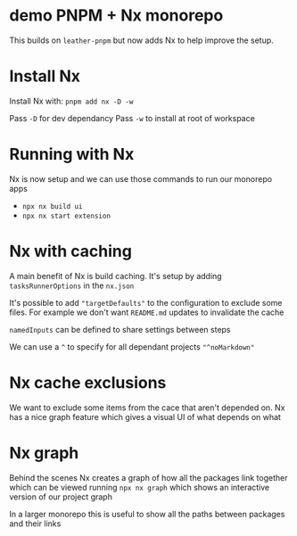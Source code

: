 # demo PNPM + Nx monorepo

This builds on `leather-pnpm` but now adds Nx to help improve the setup. 

# Install Nx
Install Nx with: `pnpm add nx -D -w`

Pass `-D` for dev dependancy
Pass `-w` to install at root of workspace

# Running with Nx

Nx is now setup and we can use those commands to run our monorepo apps
- `npx nx build ui`
- `npx nx start extension`

# Nx with caching

A main benefit of Nx is build caching. It's setup by adding `tasksRunnerOptions` in the `nx.json`

It's possible to add `"targetDefaults"` to the configuration to exclude some files. For example we don't want `README.md` updates to invalidate the cache

`namedInputs` can be defined to share settings between steps

We can use a `^` to specify for all dependant projects `"^noMarkdown"`

# Nx cache exclusions 

We want to exclude some items from the cace that aren't depended on. Nx has a nice graph feature which gives a visual UI of what depends on what

# Nx graph

Behind the scenes Nx creates a graph of how all the packages link together which can be viewed running `npx nx graph` which shows an interactive version of our project graph

In a larger monorepo this is useful to show all the paths between packages and their links